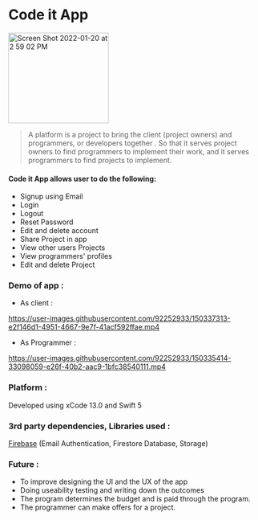 # Code it App


<img width="200" height="180" alt="Screen Shot 2022-01-20 at 2 59 02 PM" src="https://user-images.githubusercontent.com/92252933/150334763-93e50e5d-e6ce-4f9f-917f-a79a4a1481a6.png">


> A platform is a project to bring  the client (project owners) and programmers, or developers together . So that it serves project owners to find programmers to implement their work, and it serves programmers to find projects to implement.

#### Code it App allows user to do the following:

- Signup using Email
- Login
- Logout
- Reset Password
- Edit and delete  account
- Share Project in app
- View other users Projects
- View programmers' profiles
- Edit and delete  Project





### Demo of app :

- As client :

https://user-images.githubusercontent.com/92252933/150337313-e2f146d1-4951-4667-9e7f-41acf592ffae.mp4


- As Programmer :

https://user-images.githubusercontent.com/92252933/150335414-33098059-e26f-40b2-aac9-1bfc38540111.mp4




### Platform :

Developed using xCode 13.0 and Swift 5


### 3rd party dependencies, Libraries used  :

[Firebase](https://firebase.google.com/) (Email Authentication, Firestore Database, Storage)



### Future :

- To improve designing the UI and the UX of the app
- Doing  useability testing and writing down the outcomes
- The program determines the budget and is paid through the program.
- The programmer can make offers for a project.
